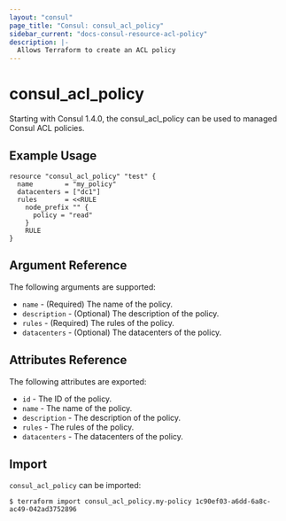 ```yaml
---
layout: "consul"
page_title: "Consul: consul_acl_policy"
sidebar_current: "docs-consul-resource-acl-policy"
description: |-
  Allows Terraform to create an ACL policy
---
```


# consul_acl_policy

Starting with Consul 1.4.0, the consul_acl_policy can be used to managed Consul ACL policies.


## Example Usage

```hcl
resource "consul_acl_policy" "test" {
  name        = "my_policy"
  datacenters = ["dc1"]
  rules       = <<RULE
    node_prefix "" {
      policy = "read"
    }
    RULE
}
```

## Argument Reference

The following arguments are supported:

* `name` - (Required) The name of the policy.
* `description` - (Optional) The description of the policy.
* `rules` - (Required) The rules of the policy.
* `datacenters` - (Optional) The datacenters of the policy.

## Attributes Reference

The following attributes are exported:

* `id` - The ID of the policy.
* `name` - The name of the policy.
* `description` - The description of the policy.
* `rules` - The rules of the policy.
* `datacenters` - The datacenters of the policy.

## Import

`consul_acl_policy` can be imported:

```
$ terraform import consul_acl_policy.my-policy 1c90ef03-a6dd-6a8c-ac49-042ad3752896
```
